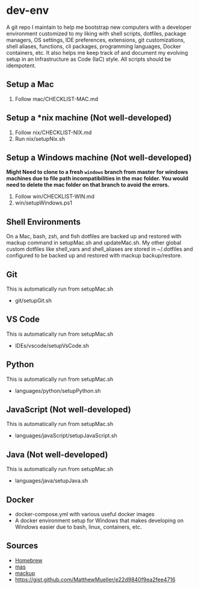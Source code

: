 # dev-env
A git repo I maintain to help me bootstrap new computers with a developer environment customized to my liking with shell scripts, dotfiles, package managers, OS settings, IDE preferences, extensions, git customizations, shell aliases, functions, cli packages, programming languages, Docker containers, etc. It also helps me keep track of and document my evolving setup in an Infrastructure as Code (IaC) style. All scripts should be idempotent.

## Setup a Mac
1. Follow mac/CHECKLIST-MAC.md

## Setup a *nix machine (Not well-developed)
1. Follow nix/CHECKLIST-NIX.md
2. Run nix/setupNix.sh

## Setup a Windows machine (Not well-developed)
**Might Need to clone to a fresh `windows` branch from master for windows machines due to file path incompatibilities in the mac folder. You would need to delete the mac folder on that branch to avoid the errors.**
1. Follow win/CHECKLIST-WIN.md
2. win/setupWindows.ps1

## Shell Environments
On a Mac, bash, zsh, and fish dotfiles are backed up and restored with mackup command in setupMac.sh and updateMac.sh. My other global custom dotfiles like shell_vars and shell_aliases are stored in ~/.dotfiles and configured to be backed up and restored with mackup backup/restore.

## Git
This is automatically run from setupMac.sh
- git/setupGit.sh

## VS Code
This is automatically run from setupMac.sh
- IDEs/vscode/setupVsCode.sh

## Python
This is automatically run from setupMac.sh
- languages/python/setupPython.sh

## JavaScript (Not well-developed)
This is automatically run from setupMac.sh
- languages/javaScript/setupJavaScript.sh

## Java (Not well-developed)
This is automatically run from setupMac.sh
- languages/java/setupJava.sh

## Docker
- docker-compose.yml with various useful docker images
- A docker environment setup for Windows that makes developing on Windows easier due to bash, linux, containers, etc.

## Sources
- [Homebrew](https://brew.sh/)
- [mas](https://github.com/mas-cli/mas)
- [mackup](https://github.com/lra/mackup)
- https://gist.github.com/MatthewMueller/e22d9840f9ea2fee4716
